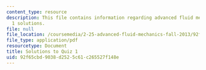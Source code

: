 ```yaml
---
content_type: resource
description: This file contains information regarding advanced fluid mechanics, quiz
  1 solutions.
file: null
file_location: /coursemedia/2-25-advanced-fluid-mechanics-fall-2013/92f65cbd9038d2525c61c265527f148e_MIT2_25F13_SolQuiz1.pdf
file_type: application/pdf
resourcetype: Document
title: Solutions to Quiz 1
uid: 92f65cbd-9038-d252-5c61-c265527f148e
---
```

